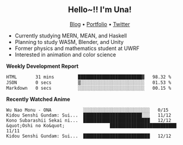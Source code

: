 <h2 align="center">
  Hello~!! I'm Una!
</h2>

<p align="center">
  <a href="https://anarchy.website/">Blog</a> &bull;
  <a href="https://una-ada.github.io/">Portfolio</a> &bull;
  <a href="https://twitter.com/xn__z7x">Twitter</a>
</p>

- Currently studying MERN, MEAN, and Haskell
- Planning to study WASM, Blender, and Unity
- Former physics and mathematics student at UWRF
- Interested in animation and color science

**Weekly Development Report**

<!--START_SECTION:waka-->

```txt
HTML       31 mins         ████████████████████████▓   98.32 %
JSON       0 secs          ▒░░░░░░░░░░░░░░░░░░░░░░░░   01.53 %
Markdown   0 secs          ░░░░░░░░░░░░░░░░░░░░░░░░░   00.15 %
```

<!--END_SECTION:waka-->

**Recently Watched Anime**

<!-- RECENT-ANIME:START -->

    Wu Nao Monu - ONA            ░░░░░░░░░░░░░░░░░░░░░░░░░   0/15
    Kidou Senshi Gundam: Sui...  ██████████████████████░░░   11/12
    Kono Subarashii Sekai ni...  █████████████████████████   12/12
    &quot;Oshi no Ko&quot;                 █████████████████████████   11/11
    Kidou Senshi Gundam: Sui...  █████████████████████████   12/12
<!-- RECENT-ANIME:END -->

